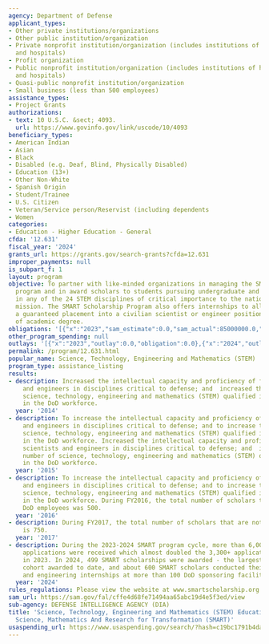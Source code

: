 ```yaml
---
agency: Department of Defense
applicant_types:
- Other private institutions/organizations
- Other public institution/organization
- Private nonprofit institution/organization (includes institutions of higher education
  and hospitals)
- Profit organization
- Public nonprofit institution/organization (includes institutions of higher education
  and hospitals)
- Quasi-public nonprofit institution/organization
- Small business (less than 500 employees)
assistance_types:
- Project Grants
authorizations:
- text: 10 U.S.C. &sect; 4093.
  url: https://www.govinfo.gov/link/uscode/10/4093
beneficiary_types:
- American Indian
- Asian
- Black
- Disabled (e.g. Deaf, Blind, Physically Disabled)
- Education (13+)
- Other Non-White
- Spanish Origin
- Student/Trainee
- U.S. Citizen
- Veteran/Service person/Reservist (including dependents
- Women
categories:
- Education - Higher Education - General
cfda: '12.631'
fiscal_year: '2024'
grants_url: https://grants.gov/search-grants?cfda=12.631
improper_payments: null
is_subpart_f: 1
layout: program
objective: To partner with like-minded organizations in managing the SMART scholarship
  program and in award scholars to students pursuing undergraduate and graduate degrees
  in any of the 24 STEM disciplines of critical importance to the national security
  mission. The SMART Scholarship Program also offers internships to all scholars and
  a guaranteed placement into a civilian scientist or engineer position after completion
  of academic degree.
obligations: '[{"x":"2023","sam_estimate":0.0,"sam_actual":85000000.0,"usa_spending_actual":91059274.0},{"x":"2024","sam_estimate":0.0,"sam_actual":103000000.0,"usa_spending_actual":108519888.0},{"x":"2025","sam_estimate":0.0,"sam_actual":120000000.0,"usa_spending_actual":28298257.0}]'
other_program_spending: null
outlays: '[{"x":"2023","outlay":0.0,"obligation":0.0},{"x":"2024","outlay":0.0,"obligation":1830558.0},{"x":"2025","outlay":0.0,"obligation":133761.0}]'
permalink: /program/12.631.html
popular_name: Science, Technology, Engineering and Mathematics (STEM)
program_type: assistance_listing
results:
- description: Increased the intellectual capacity and proficiency of future scientists
    and engineers in disciplines critical to defense; and  increased the number of
    science, technology, engineering and mathematics (STEM) qualified individuals
    in the DoD workforce.
  year: '2014'
- description: To increase the intellectual capacity and proficiency of future scientists
    and engineers in disciplines critical to defense; and to increase the number of
    science, technology, engineering and mathematics (STEM) qualified individuals
    in the DoD workforce. Increased the intellectual capacity and proficiency of future
    scientists and engineers in disciplines critical to defense; and  increased the
    number of science, technology, engineering and mathematics (STEM) qualified individuals
    in the DoD workforce.
  year: '2015'
- description: To increase the intellectual capacity and proficiency of future scientists
    and engineers in disciplines critical to defense; and to increase the number of
    science, technology, engineering and mathematics (STEM) qualified individuals
    in the DoD workforce. During FY2016, the total number of scholars that are not
    DoD employees was 500.
  year: '2016'
- description: During FY2017, the total number of scholars that are not DoD employees
    is 750.
  year: '2017'
- description: During the 2023-2024 SMART program cycle, more than 6,000 scholarship
    applications were received which almost doubled the 3,300+ applications received
    in 2023. In 2024, 499 SMART scholarships were awarded - the largest new scholarship
    cohort awarded to date, and about 600 SMART scholars conducted their research
    and engineering internships at more than 100 DoD sponsoring facilities.
  year: '2024'
rules_regulations: Please view the website at www.smartscholarship.org.
sam_url: https://sam.gov/fal/cffe4d68fe71494aa65abc19d4e5f3ed/view
sub-agency: DEFENSE INTELLIGENCE AGENCY (DIA)
title: 'Science, Technology, Engineering and Mathematics (STEM) Educational Program:
  Science, Mathematics And Research for Transformation (SMART)'
usaspending_url: https://www.usaspending.gov/search/?hash=c19bc1791b4daa6f47eaf3afc0146288
---
```

